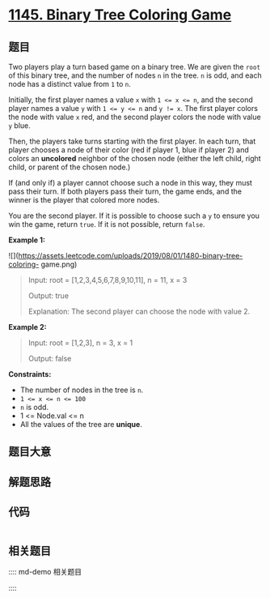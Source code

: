# [1145. Binary Tree Coloring Game](https://leetcode.com/problems/binary-tree-coloring-game)

## 题目

Two players play a turn based game on a binary tree. We are given the `root`
of this binary tree, and the number of nodes `n` in the tree. `n` is odd, and
each node has a distinct value from `1` to `n`.

Initially, the first player names a value `x` with `1 <= x <= n`, and the
second player names a value `y` with `1 <= y <= n` and `y != x`. The first
player colors the node with value `x` red, and the second player colors the
node with value `y` blue.

Then, the players take turns starting with the first player. In each turn,
that player chooses a node of their color (red if player 1, blue if player 2)
and colors an **uncolored** neighbor of the chosen node (either the left
child, right child, or parent of the chosen node.)

If (and only if) a player cannot choose such a node in this way, they must
pass their turn. If both players pass their turn, the game ends, and the
winner is the player that colored more nodes.

You are the second player. If it is possible to choose such a `y` to ensure
you win the game, return `true`. If it is not possible, return `false`.



**Example 1:**

![](https://assets.leetcode.com/uploads/2019/08/01/1480-binary-tree-coloring-
game.png)

> Input: root = [1,2,3,4,5,6,7,8,9,10,11], n = 11, x = 3
> 
> Output: true
> 
> Explanation: The second player can choose the node with value 2.

**Example 2:**

> Input: root = [1,2,3], n = 3, x = 1
> 
> Output: false

**Constraints:**

  * The number of nodes in the tree is `n`.
  * `1 <= x <= n <= 100`
  * `n` is odd.
  * 1 <= Node.val <= n
  * All the values of the tree are **unique**.


## 题目大意

## 解题思路

## 代码

```javascript

```

## 相关题目

:::: md-demo 相关题目

::::
